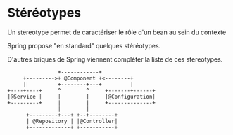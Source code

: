 # Stéréotypes

Un stereotype permet de caractériser le rôle d'un bean au sein du contexte

Spring propose "en standard" quelques stéréotypes.

D'autres briques de Spring viennent compléter la liste de ces stereotypes.

```
                +------------+
     +--------->+ @Component +<--------+
     |          +--------+---+         |
+----+----+     ^        ^     +-------+------+
|@Service |     |        |     |@Configuration|
+---------+     |        |     +--------------+
                |        |
      +---------+---+ +--+--------+
      | @Repository | |@Controller|
      +-------------+ +-----------+
```
